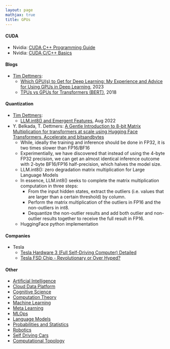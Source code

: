 ```yaml
---
layout: page
mathjax: true
title: GPUs
---
```

#### CUDA
* Nvidia: [CUDA C++ Programming Guide](https://docs.nvidia.com/cuda/cuda-c-programming-guide/index.html#abstract)
* Nvidia: [CUDA C/C++ Basics](https://www.olcf.ornl.gov/wp-content/uploads/2013/02/Intro_to_CUDA_C-TS.pdf)

#### Blogs
* [Tim Dettmers](https://timdettmers.com/):
  * [Which GPU(s) to Get for Deep Learning: My Experience and Advice for Using GPUs in Deep Learning](https://timdettmers.com/2023/01/30/which-gpu-for-deep-learning/), 2023
  * [TPUs vs GPUs for Transformers (BERT)](https://timdettmers.com/2018/10/17/tpus-vs-gpus-for-transformers-bert/), 2018

#### Quantization
* [Tim Dettmers](https://timdettmers.com/):
  * [LLM.int8() and Emergent Features](https://timdettmers.com/2022/08/17/llm-int8-and-emergent-features/), Aug 2022
* Y. Belkada, T. Dettmers: [A Gentle Introduction to 8-bit Matrix Multiplication for transformers at scale using Hugging Face Transformers, Accelerate and bitsandbytes](https://huggingface.co/blog/hf-bitsandbytes-integration)
  * While, ideally the training and inference should be done in FP32, it is two times slower than FP16/BF16
  * Experimentially, we have discovered that instead of using the 4-byte FP32 precision, we can get an almost identical inference outcome with 2-byte BF16/FP16 half-precision, which halves the model size.
  * LLM.int8(): zero degradation matrix multiplication for Large Language Models
  * In essence, LLM.int8() seeks to complete the matrix multiplication computation in three steps:
    * From the input hidden states, extract the outliers (i.e. values that are larger than a certain threshold) by column.
    * Perform the matrix multiplication of the outliers in FP16 and the non-outliers in int8.
    * Dequantize the non-outlier results and add both outlier and non-outlier results together to receive the full result in FP16.
  * HuggingFace python implementation


#### Companies
* Tesla
  * [Tesla Hardware 3 (Full Self-Driving Computer) Detailed](https://www.autopilotreview.com/tesla-custom-ai-chips-hardware-3/)
  * [Tesla FSD Chip - Revolutionary or Over Hyped?](https://www.youtube.com/watch?v=zdUHp3y8VkU&feature=emb_rel_end)
  

#### Other
* [Artificial Intelligence](/artificial_intelligence)
* [Cloud Data Platform](/cloud_data_platform)
* [Cognitive Science](/cognitive_science)
* [Computation Theory](/computation_theory)
* [Machine Learning](/machine_learning)
* [Meta Learning](/meta_learning)
* [MLOps](/mlops)
* [Language Models](/language_models)
* [Probabilities and Statistics](/probabilities_and_statistics)
* [Robotics](/robotics)
* [Self Driving Cars](/self_driving_cars)
* [Computational Topology](/computational_topology)
